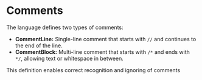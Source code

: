 # Comments

The language defines two types of comments:

- **CommentLine:** Single-line comment that starts with `//` and continues to the end of the line.
- **CommentBlock:** Multi-line comment that starts with `/*` and ends with `*/`, allowing text or whitespace in between.

This definition enables correct recognition and ignoring of comments
